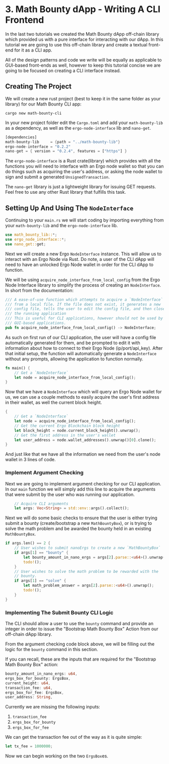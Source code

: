 # 3. Math Bounty dApp - Writing A CLI Frontend

In the last two tutorials we created the Math Bounty dApp off-chain library which provided us with a pure interface for interacting with our dApp. In this tutorial we are going to use this off-chain library and create a textual front-end for it as a CLI app.

All of the design patterns and code we write will be equally as applicable to GUI-based front-ends as well, however to keep this tutorial concise we are going to be focused on creating a CLI interface instead.


## Creating The Project

We will create a new rust project (best to keep it in the same folder as your library) for our Math Bounty CLI app:

```
cargo new math-bounty-cli
```

In your new project folder edit the `Cargo.toml` and add your `math-bounty-lib` as a dependency, as well as the `ergo-node-interface` lib and `nano-get`.

```rust
[dependencies]
math-bounty-lib     = {path = "../math-bounty-lib"}
ergo-node-interface = "0.2.2"
nano-get = { version = "0.2.4", features = ["https"] }
```

The `ergo-node-interface` is a Rust crate(library) which provides with all the functions you will need to interface with an Ergo node wallet so that you can do things such as acquiring the user's address, or asking the node wallet to sign and submit a generated `UnsignedTransaction`.

The `nano-get` library is just a lightweight library for issuing GET requests. Feel free to use any other Rust library that fulfills this task.


## Setting Up And Using The `NodeInterface`

Continuing to your `main.rs` we will start coding by importing everything from your `math-bounty-lib` and the `ergo-node-interface` lib.

```rust
use math_bounty_lib::*;
use ergo_node_interface::*;
use nano_get::get;
```

Next we will create a new Ergo `NodeInterface` instance. This will allow us to interact with an Ergo Node via Rust. Do note, a user of the CLI dApp will need to have an unlocked Ergo Node wallet in order for the CLI dApp to function.

We will be using `acquire_node_interface_from_local_config` from the Ergo Node Interface library to simplify the process of creating an `NodeInterface`. In short from the documentation:
```rust
/// A ease-of-use function which attempts to acquire a `NodeInterface`
/// from a local file. If the file does not exist, it generates a new
/// config file, tells the user to edit the config file, and then closes
/// the running application
/// This is useful for CLI applications, however should not be used by
/// GUI-based applications.
pub fn acquire_node_interface_from_local_config() -> NodeInterface;
```

As such on first run of our CLI application, the user will have a config file automatically generated for them, and be prompted to edit it with information about how to connect to their Ergo Node (ip/port/api_key). After that initial setup, the function will automatically generate a `NodeInterface` without any prompts, allowing the application to function normally.

```rust
fn main() {
    // Get a `NodeInterface`
    let node = acquire_node_interface_from_local_config();
}
```

Now that we have a `NodeInterface` which will query an Ergo Node wallet for us, we can use a couple methods to easily acquire the user's first address in their wallet, as well the current block height.

```rust
{
    // Get a `NodeInterface`
    let node = acquire_node_interface_from_local_config();
    // Get the current Ergo Blockchain block height
    let block_height = node.current_block_height().unwrap();
    // Get the first address in the user's wallet
    let user_address = node.wallet_addresses().unwrap()[0].clone();
}
```

And just like that we have all the information we need from the user's node wallet in 3 lines of code.


### Implement Argument Checking

Next we are going to implement argument checking for our CLI application. In our `main` function we will simply add this line to acquire the arguments that were submit by the user who was running our application.

```rust
    // Acquire CLI arguments
    let args: Vec<String> = std::env::args().collect();
```

Next we will do some basic checks to ensure that the user is either trying submit a bounty (create/bootstrap a new `MathBountyBox`), or is trying to solve the math problem and be awarded the bounty held in an existing `MathBountyBox`.

```rust
if args.len() == 2 {
    // User wishes to submit nanoErgs to create a new `MathBountyBox`
    if args[1] == "bounty" {
        let bounty_amount_in_nano_ergs = args[2].parse::<u64>().unwrap();
        todo!();
    }
    // User wishes to solve the math problem to be rewarded with the
    // bounty.
    if args[1] == "solve" {
        let math_problem_answer = args[2].parse::<u64>().unwrap();
        todo!();
    }
}
```

### Implementing The Submit Bounty CLI Logic

The CLI should allow a user to use the `bounty` command and provide an integer in order to issue the "Bootstrap Math Bounty Box" Action from our off-chain dApp library.

From the argument checking code block above, we will be filling out the logic for the `bounty` command in this section.

If you can recall, these are the inputs that are required for the "Bootstrap Math Bounty Box" action:

```rust
bounty_amount_in_nano_ergs: u64,
ergs_box_for_bounty: ErgsBox,
current_height: u64,
transaction_fee: u64,
ergs_box_for_fee: ErgsBox,
user_address: String,
```

Currently we are missing the following inputs:
1. `transaction_fee`
2. `ergs_box_for_bounty`
3. `ergs_box_for_fee`

We can get the transaction fee out of the way as it is quite simple:

```rust
let tx_fee = 1000000;
```

Now we can begin working on the two `ErgsBox`es.